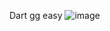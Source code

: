 Dart gg easy
![image](https://github.com/natthawa0601462517/domopro/assets/110075699/4afdac9c-cf8f-4d88-89ba-e52e0913d242)




